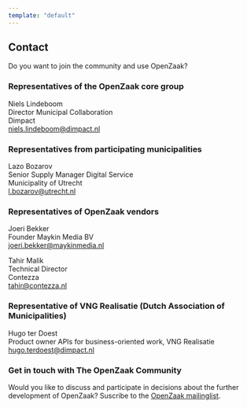 ```yaml
---
template: "default"
---
```


## Contact

Do you want to join the community and use OpenZaak?

### Representatives of the OpenZaak core group

Niels Lindeboom  
Director Municipal Collaboration  
Dimpact  
[niels.lindeboom@dimpact.nl](niels.lindeboom@dimpact.nl)

### Representatives from participating municipalities
Lazo Bozarov  
Senior Supply Manager Digital Service  
Municipality of Utrecht  
[l.bozarov@utrecht.nl](mailto:l.bozarov@utrecht.nl)

### Representatives of OpenZaak vendors
Joeri Bekker  
Founder Maykin Media BV  
[joeri.bekker@maykinmedia.nl](mailto:joeri.bekker@maykinmedia.nl)

Tahir Malik  
Technical Director  
Contezza  
[tahir@contezza.nl](mailto:tahir@contezza.nl)

### Representative of VNG Realisatie (Dutch Association of Municipalities)
Hugo ter Doest  
Product owner APIs for business-oriented work, VNG Realisatie  
[hugo.terdoest@dimpact.nl](mailto:hugo.terdoest@dimpact.nl)

### Get in touch with The OpenZaak Community

Would you like to discuss and participate in decisions about the further development of OpenZaak? Suscribe to the [OpenZaak mailinglist](https://lists.publiccode.net/mailman/postorius/lists/openzaak-discuss.lists.publiccode.net/).
